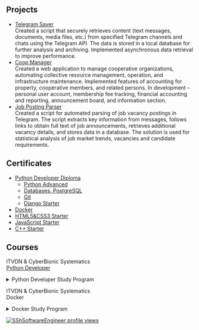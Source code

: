 <!--
**SShGitHubUser/SShGitHubUser** is a ✨ _special_ ✨ repository because its `README.md` (this file) 
appears on your GitHub profile.
-->

## Projects

- [Telegram Saver](https://github.com/SShSoftwareEngineer/Telegram_Saver.git)  
  Created a script that securely retrieves content (text messages, documents, media files, etc.) 
  from specified Telegram channels and chats using the Telegram API. The data is stored in a local 
  database for further analysis and archiving. Implemented asynchronous data retrieval to improve 
  performance.
- [Coop Manager](https://github.com/SShSoftwareEngineer/Coop_Manager.git)  
  Created a web application to manage cooperative organizations, automating collective resource 
  management, operation, and infrastructure maintenance. Implemented features of accounting for 
  property, cooperative members, and related persons. In development – personal user account, 
  membership fee tracking, financial accounting and reporting, announcement board, and information section.
- [Job Posting Parser](https://github.com/SShSoftwareEngineer/Job_Posting_Parser)  
  Created a script for automated parsing of job vacancy postings in Telegram. The script extracts 
  key information from messages, follows links to obtain full text of job announcements, retrieves 
  additional vacancy details, and stores data in a database. The solution is used for statistical 
  analysis of job market trends, vacancies and candidate requirements.

## Certificates

- [Python Developer Diploma](https://testprovider.com/ru/search-certificate/TP75891538D)
    - [Python Advanced](https://testprovider.com/ru/search-certificate/TP22720228)
    - [Databases. PostgreSQL](https://testprovider.com/ru/search-certificate/TP96877762)
    - [Git](https://testprovider.com/ru/search-certificate/TP29442845)
    - [Django Starter](https://testprovider.com/ru/search-certificate/TP42857906)
- [Docker](https://testprovider.com/ru/search-certificate/TP91237119)
- [HTML5&CSS3 Starter](https://testprovider.com/ru/search-certificate/TP24404857)
- [JavaScript Starter](https://testprovider.com/ru/search-certificate/TP13025243)
- [C++ Starter](https://testprovider.com/ru/search-certificate/TP07430920)

## Courses

ITVDN & CyberBionic Systematics  
[Python Developer](https://github.com/Studies-in-specialty-Python-Developer)
<details>
  <summary>Python Developer Study Program</summary>

* <b>Python</b>

1. Introduction to Python
2. Primitive data types and variables
3. Conditional constructions
4. Cyclic constructions
5. Sequences
6. Lists
7. Sets and mapping
8. Functions, part 1
9. Functions, part 2
10. PEP8
11. OOP. Classes, attributes, methods, constructor
12. OOP. Inheritance and abstraction
13. OOP. Encapsulation and polymorphism
14. Exceptions and their handling
15. Introspection and reflection
16. Iterators
17. Generators
18. Work with files
19. Modules and packages
20. Regular expressions
21. Elements of functional programming
22. Working with the network
23. Data warehouses
24. SQLite. Syntax and queries
25. Asynchronous programming in Python
26. Multithreaded programming in Python
27. Typed Python. Unit Testing
28. Practical lesson. Scraping
29. Practical lesson. SQLite
30. Virtual environments

* <b>Git</b>

1. Git Basics
2. Repository publication
3. IDE integration

* <b>Databases. PostgreSQL</b>

1. Creating infrastructure
2. Basic PostgreSQL data types and simple queries
3. Joining of tables (JOIN) and subqueries
4. Other objects of databases: views and functions
5. Database design. DDL - managing databases and database objects

* <b>Django Starter</b>

1. Introduction to Django
2. Routing
3. Templates and mappings
4. The models
5. The forms
6. Django ORM and admin panel
7. Django and REST. REST Overview, Django Rest Framework Overview
8. Django application deployment
9. Security in Django
10. Practical lesson. A ToDo list creation

</details>


ITVDN & CyberBionic Systematics  
Docker
<details>
  <summary>Docker Study Program</summary>

1. Introduction to Docker
2. Creation of a Docker image 
3. Running web-application in Docker
4. Orchestration in Docker
5. Docker tools

</details>

[![SShSoftwareEngineer profile views](https://u8views.com/api/v1/github/profiles/126820296/views/day-week-month-total-count.svg)](https://u8views.com/github/SShSoftwareEngineer)